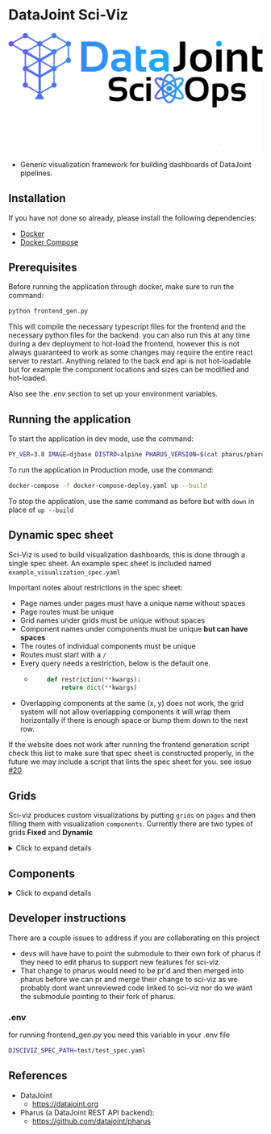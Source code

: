 # DataJoint Sci-Viz

![image](src/logo.png)

+ Generic visualization framework for building dashboards of DataJoint pipelines.

## Installation

If you have not done so already, please install the following dependencies:

- [Docker](https://docs.docker.com/get-docker/)
- [Docker Compose](https://docs.docker.com/compose/install/)

## Prerequisites

Before running the application through docker, make sure to run the command:

```bash
python frontend_gen.py
```

This will compile the necessary typescript files for the frontend and the necessary python files for the backend.
you can also run this at any time during a dev deployment to hot-load the frontend, however this is not always guaranteed to work as some changes may require the entire react server to restart. Anything related to the back end api is not hot-loadable but for example the component locations and sizes can be modified and hot-loaded.

Also see the _.env_ section to set up your environment variables.

## Running the application

To start the application in dev mode, use the command:

```bash
PY_VER=3.8 IMAGE=djbase DISTRO=alpine PHARUS_VERSION=$(cat pharus/pharus/version.py | tail -1 | awk -F\' '{print $2}') HOST_UID=$(id -u) docker-compose up --build
```

To run the application in Production mode, use the command:

```bash
docker-compose -f docker-compose-deploy.yaml up --build
```

To stop the application, use the same command as before but with `down` in place of `up --build`

## Dynamic spec sheet

Sci-Viz is used to build visualization dashboards, this is done through a single spec sheet. An example spec sheet is included named `example_visualization_spec.yaml`

Important notes about restrictions in the spec sheet:

- Page names under pages must have a unique name without spaces
- Page routes must be unique
- Grid names under grids must be unique without spaces
- Component names under components must be unique **but can have spaces**
- The routes of individual components must be unique
- Routes must start with a `/`
- Every query needs a restriction, below is the default one.
  - ```python
        def restriction(**kwargs):
            return dict(**kwargs)
    ```
- Overlapping components at the same (x, y) does not work, the grid system will not allow overlapping components it will wrap them horizontally if there is enough space or bump them down to the next row.

If the website does not work after running the frontend generation script check this list to make sure that spec sheet is constructed properly, in the future we may include a script that lints the spec sheet for you. see issue [#20](https://github.com/datajoint/sci-viz/issues/20)

## Grids

Sci-viz produces custom visualizations by putting `grids` on `pages` and then filling them with visualization `components`. Currently there are two types of grids **Fixed** and **Dynamic**

<details>
<summary>Click to expand details</summary>

### Fixed mode grid

A fixed mode grid requires all components to explicitly give their position and size on the grid.

A fixed `grid` takes 4 arguments:

- `type:` indicates the type of grid, in this case `type: fixed`
- `columns:` the number of columns that the grid will have
- `row_height:` the height of each row in pixels
- `components:` a yaml dictionary of components to be spawned in the grid

### Dynamic grid mode

A dynamic grid takes a datajoint query and then uses each record and applies that record as a restriction to a template of components. It then spawns a single or group of components for each record of that parent query but the components query is restricted by the entire record that has been passed in from the parent query.

An example of this would be as follows:

- You have one table that represents all identifying data of a subject, lets use Mouse as an example for the subject and the table name
- You also have a table that contains a single plot per Mouse primary key, lets call this table MousePlots
- You have no idea how many plots are in MousePlots but you want to display a live view of all of them
- What you can do is create a dynamic grid with the parent query being for the Mouse table and a plot component with a query for the MousePlot table. This will produce all of the plots that are available without knowing how many there are in the database.

A dynamic `grid` takes 7 arguments:

- `type:` indicates the type of grid, in this case `type: fixed`
- `columns:` the number of columns that the grid will have
- `row_height:` the height of each row in pixels
- `restriction:` a restriction for the datajoint query
- `dj_query:` the parent datajoint query that will provide the restriction records
- `route:` backend api route for the parent query
- `component_templates:` a yaml dictionary of components that serve as a template

Additionally any components in the dynamic grid do not need `x`, `y` , `height`, and `width` fields.

Currently only the `metadata` and `plot` components are supported in dynamic mode.

</details>

## Components

<details>
<summary>Click to expand details</summary>

All components need minimally these fields:

- `type:` indicates the type of component you are trying to generate
- `x:` x position on the grid starting at 0
- `y:` y position on the grid starting at 0
- `height:` the amount of grid squares tall a component can be, minimum 1
- `width:` the amount of grid square wide a compoentnt can be, minimum 1

### Table component

`type:` table

The Table component takes a few additional fields:

- `route:` the backend route for the rest api query, must start with a `/`
- `restriction:` the restriction for the datajoint query
- `dj_query:` the datajoint query for for the table data

If setup correctly the component will render the result of the query in a table that supports paging, sorting, and filtering.

#### Adding color to your tables using projections

```python
def dj_query(vms):
    TableA, TableB = (vms['test_group1_simple'].TableA, vms['test_group1_simple'].TableB)
    return ((TableA * TableB).proj(...,
                                   _sciviz_font='IF(a_name = "Raphael", "rgb(255, 0, 0)", NULL)',
                                   _sciviz_background='IF(a_name = "Raphael", "rgba(50, 255, 0, 0.16)", NULL)',)
                                  ), dict(order_by='b_number')
```

This is an example of a table query that has a projection that applys a text color as well as a background color.
It does so through the use of 2 protected column names:

- `_sciviz_font` for the font color
- `_sciviz_background` for the background color
  these two fields will accept any color format that css does.

In the example we do a join of two tables and then do a projection where we create 2 new columns with the protected names and if a condition is met we set their field to a css-compatable color else we have it be `NULL`. In the example above we use rgb when we do not need transparency and rgba when we do.
[here is a good tool for picking css colors.](https://developer.mozilla.org/en-US/docs/Web/CSS/CSS_Colors/Color_picker_tool)

### Markdown component

`type:` markdown

The markdown component takes one additional field `text: |`
underneath the `|` operator you can place any markdown text block that you want.

### Plot component from stored Plotly JSON

`type:` plot:plotly:stored_json

The plot component takes 3 additional arguments:

- `route:` the backend route for the rest api query, must start with a `/`
- `restriction:` the restriction for the datajoint query
- `dj_query:` the datajoint query for for the table data.

The plot component also takes one optional argument:

- `channels:` (string Arr) channels to listen to for additional restrictions from other components (slider, dropdown, ect.)

Additionally for the plot to render properly the result of your query must be a single entry with one element that is a plotly JSON.
An easy way to do this is to set the `fetch_args=[]` in your `dj_query` to be only the column that contains a plotly JSON and additionaly set your restriction to be the index of the plot you are looking for

### Metadata component

`type:` metadata

The Metadata component takes 3 additional arguments:

- `route:` the backend route for the rest api query, must start with a `/`
- `restriction:` the restriction for the datajoint query
- `dj_query:` the datajoint query for for the table data.

Additionally the metadata component only takes a single row from a table as its input so the `dj_query` and `restriction` need to be properly set to produce a single record. This component is not very useful by itself but when combined with other components as part of a template in a `Dynamic grid` it can provide useful information on what the other components are showing.

### Image component

`type:` file:image:attach

the Image component takes 3 additional arguments:

- `route:` the backend route for the rest api query, must start with a `/`
- `restriction:` the restriction for the datajoint query
- `dj_query:` the datajoint query for for the table data.

Additionally the image that you want to display needs to be stored as a datajoint [attach](https://docs.datajoint.org/python/definition/06.5-External-Data.html?highlight=attach) attribute type and your query should produce only one record with one column which is the column where the image is stored.

### Slider component

The slider is a component that takes a datajoint query and creates a slider based off the payload that the query returns. It turns each record into an index on the slider and also emits the currently selected record on its channel as a restriction to other components.

`type:` slider

the Slider component takes 3 additional arguments:

- `route:` the backend route for the rest api query, must start with a `/`.
- `restriction:` the restriction for the datajoint query.
- `dj_query:` the datajoint query for for the table data.
- `channel:` the name of the channel that the slider outputs its restriction on.

The Slider also takes one optional argument:

- `channels:` the array of channels to listen to for restricting its own query.

### Radiobutton/dropdown-static component

Similar to the Slider, the radiobutton and dropdown-static components are components that supply a selected restriction on a channel to a component that can accept them.

`type:` radiobuttons | dropdown-static

the Radiobutton/dropdown-static component takes 2 additional arguments:

- `channel:` the name of the channel that the Radiobutton/dropdown-static outputs its restriction on.
- `content:` dictionary of key value pairs, the key is what text is shown to the user while the value is the actual restriction. example:

```
content:
  mouse 0: 'mouse_id=0'
  mouse 1: 'mouse_id=1'
  mouse 2: 'mouse_id=2'
```

### dropdown-query component

The dropdown-query component is the same as the slider component except it only expects a result with one column.

`type:` dropdown-query

the dropdown-query component takes 3 additional arguments:

- `route:` the backend route for the rest api query, must start with a `/`.
- `restriction:` the restriction for the datajoint query.
- `dj_query:` the datajoint query for for the table data.
- `channel:` the name of the channel that the slider outputs its restriction on.

</details>

## Developer instructions

There are a couple issues to address if you are collaborating on this project

- devs will have have to point the submodule to their own fork of pharus if they need to edit pharus to support new features for sci-viz.
- That change to pharus would need to be pr'd and then merged into pharus before we can pr and merge their change to sci-viz as we probably dont want unreviewed code linked to sci-viz nor do we want the submodule pointing to their fork of pharus.

### .env

for running frontend_gen.py you need this variable in your .env file

```bash
DJSCIVIZ_SPEC_PATH=test/test_spec.yaml
```

## References

- DataJoint
  - https://datajoint.org
- Pharus (a DataJoint REST API backend):
  - https://github.com/datajoint/pharus
